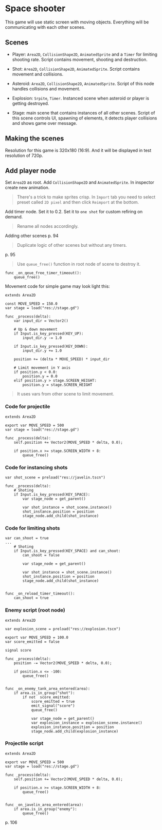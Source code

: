 # Space shooter

This game will use static screen with moving objects. Everything will be communicating with each other scenes.

## Scenes

- Player: `Area2D`, `CollisionShape2D`, `AnimatedSprite` and a `Timer` for limiting shooting rate. Script contains movement, shooting and destruction.

- Shot: `Area2D`, `CollisionShape2D`, `AnimatedSprite`. Script contains movement and collisions.

- Asteroid: `Area2D`, `CollisionShape2D`, `AnimatedSprite`. Script of this node handles collisions and movement.

- Explosion: `Srpite`, `Timer`. Instanced scene when asteroid or player is getting destroyed.

- Stage: main scene that contains instances of all other scenes. Script of this scene controls UI, spawning of elements, it detects player collisions and shows game over message.

## Making the scenes

Resolution for this game is 320x180 (16:9). And it will be displayed in test resolution of 720p.

## Add player node

Set `Area2D` as root. Add `CollisionShape2D` and `AnimatedSprite`. In inspector create new animation.

> There's a trick to make sprites crisp. In `Import` tab you need to select preset called `2D pixel` and then click `Reimport` at the bottom.

Add timer node. Set it to 0.2. Set it to `one shot` for custom refiring on demand.

> Rename all nodes accordingly.


Adding other scenes p. 94

> Duplicate logic of other scenes but without any timers.

p. 95

> Use `queue_free()` function in root node of scene to destroy it.

```
func _on_qeue_free_timer_timeout():
	queue_free()
```


Movement code for simple game may look light this:

```
extends Area2D

const MOVE_SPEED = 150.0
var stage = load("res://stage.gd")

func _process(delta):
	var input_dir = Vector2()
	
	# Up & down movement
	if Input.is_key_pressed(KEY_UP):
		input_dir.y -= 1.0
		
	if Input.is_key_pressed(KEY_DOWN):
		input_dir.y += 1.0
		
	position += (delta * MOVE_SPEED) * input_dir
	
	# Limit movement in Y axis
	if position.y < 0.0:
		position.y = 0.0
	elif position.y > stage.SCREEN_HEIGHT:
		position.y = stage.SCREEN_HEIGHT
```

> It uses vars from other scene to limit movement.

### Code for projectile

```
extends Area2D

export var MOVE_SPEED = 500
var stage = load("res://stage.gd")

func _process(delta):
	self.position += Vector2(MOVE_SPEED * delta, 0.0);
	
	if position.x >= stage.SCREEN_WIDTH + 8:
		queue_free()
```

### Code for instancing shots

```
var shot_scene = preload("res://javelin.tscn")

func _process(delta):
	# Shoting
	if Input.is_key_pressed(KEY_SPACE):
		var stage_node = get_parent()
		
		var shot_instance = shot_scene.instance()
		shot_instance.position = position
		stage_node.add_child(shot_instance)
```


### Code for limiting shots

```
var can_shoot = true
...
	# Shoting
	if Input.is_key_pressed(KEY_SPACE) and can_shoot:
		can_shoot = false
		
		var stage_node = get_parent()
		
		var shot_instance = shot_scene.instance()
		shot_instance.position = position
		stage_node.add_child(shot_instance)


func _on_reload_timer_timeout():
	can_shoot = true
```

### Enemy script (root node)

```
extends Area2D

var explosion_scene = preload("res://explosion.tscn")

export var MOVE_SPEED = 100.0
var score_emitted = false

signal score

func _process(delta):
	position -= Vector2(MOVE_SPEED * delta, 0.0);
	
	if position.x <= -100:
		queue_free()


func _on_enemy_tank_area_entered(area):
	if area.is_in_group("shot"):
		if not  score_emitted:
			score_emitted = true
			emit_signal("score")
			queue_free()
			
			var stage_node = get_parent()
			var explosion_instance = explosion_scene.instance()
			explosion_instance.position = position
			stage_node.add_child(explosion_instance)
```

### Projectile script

```
extends Area2D

export var MOVE_SPEED = 500
var stage = load("res://stage.gd")

func _process(delta):
	self.position += Vector2(MOVE_SPEED * delta, 0.0);
	
	if position.x >= stage.SCREEN_WIDTH + 8:
		queue_free()


func _on_javelin_area_entered(area):
	if area.is_in_group("enemy"):
		queue_free()

```

p. 106